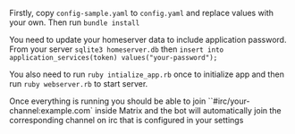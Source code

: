Firstly, copy `config-sample.yaml` to `config.yaml` and replace values with your own. Then run `bundle install`

You need to update your homeserver data to include application password. From your server `sqlite3 homeserver.db` then `insert into application_services(token) values("your-password");`

You also need to run `ruby intialize_app.rb` once to initialize app and then run `ruby webserver.rb` to start server.


Once everything is running you should be able to join ``#irc/your-channel:example.com` inside Matrix and the bot will automatically join the corresponding channel on irc that is configured in your settings
